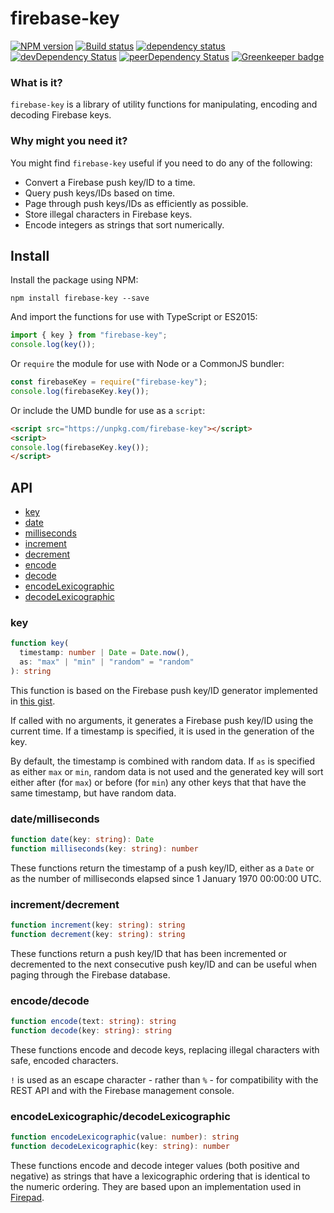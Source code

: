# firebase-key

[![NPM version](https://img.shields.io/npm/v/firebase-key.svg)](https://www.npmjs.com/package/firebase-key)
[![Build status](https://img.shields.io/travis/cartant/firebase-key.svg)](http://travis-ci.org/cartant/firebase-key)
[![dependency status](https://img.shields.io/david/cartant/firebase-key.svg)](https://david-dm.org/cartant/firebase-key)
[![devDependency Status](https://img.shields.io/david/dev/cartant/firebase-key.svg)](https://david-dm.org/cartant/firebase-key#info=devDependencies)
[![peerDependency Status](https://img.shields.io/david/peer/cartant/firebase-key.svg)](https://david-dm.org/cartant/firebase-key#info=peerDependencies)
[![Greenkeeper badge](https://badges.greenkeeper.io/cartant/firebase-key.svg)](https://greenkeeper.io/)

### What is it?

`firebase-key` is a library of utility functions for manipulating, encoding and decoding Firebase keys.

### Why might you need it?

You might find `firebase-key` useful if you need to do any of the following:

* Convert a Firebase push key/ID to a time.
* Query push keys/IDs based on time.
* Page through push keys/IDs as efficiently as possible.
* Store illegal characters in Firebase keys.
* Encode integers as strings that sort numerically.

## Install

Install the package using NPM:

```
npm install firebase-key --save
```

And import the functions for use with TypeScript or ES2015:

```js
import { key } from "firebase-key";
console.log(key());
```

Or `require` the module for use with Node or a CommonJS bundler:

```js
const firebaseKey = require("firebase-key");
console.log(firebaseKey.key());
```

Or include the UMD bundle for use as a `script`:

```html
<script src="https://unpkg.com/firebase-key"></script>
<script>
console.log(firebaseKey.key());
</script>
```

## API

* [key](#key)
* [date](#date-milliseconds)
* [milliseconds](#date-milliseconds)
* [increment](#increment-decrement)
* [decrement](#increment-decrement)
* [encode](#encode-decode)
* [decode](#encode-decode)
* [encodeLexicographic](#encode-decode-lexicographic)
* [decodeLexicographic](#encode-decode-lexicographic)

<a name="key"></a>

### key

```ts
function key(
  timestamp: number | Date = Date.now(),
  as: "max" | "min" | "random" = "random"
): string
```

This function is based on the Firebase push key/ID generator implemented in [this gist][gist].

If called with no arguments, it generates a Firebase push key/ID using the current time. If a timestamp is specified, it is used in the generation of the key.

By default, the timestamp is combined with random data. If `as` is specified as either `max` or `min`, random data is not used and the generated key will sort either after (for `max`) or before (for `min`) any other keys that that have the same timestamp, but have random data.

<a name="date-milliseconds"></a>

### date/milliseconds

```ts
function date(key: string): Date
function milliseconds(key: string): number
```

These functions return the timestamp of a push key/ID, either as a `Date` or as the number of milliseconds elapsed since 1 January 1970 00:00:00 UTC.

<a name="increment-decrement"></a>

### increment/decrement

```ts
function increment(key: string): string
function decrement(key: string): string
```

These functions return a push key/ID that has been incremented or decremented to the next consecutive push key/ID and can be useful when paging through the Firebase database.

<a name="encode-decode"></a>

### encode/decode

```ts
function encode(text: string): string
function decode(key: string): string
```

These functions encode and decode keys, replacing illegal characters with safe, encoded characters.

`!` is used as an escape character - rather than `%` - for compatibility with the REST API and with the Firebase management console.

<a name="encode-decode-lexicographic"></a>

### encodeLexicographic/decodeLexicographic

```ts
function encodeLexicographic(value: number): string
function decodeLexicographic(key: string): number
```

These functions encode and decode integer values (both positive and negative) as strings that have a lexicographic ordering that is identical to the numeric ordering. They are based upon an implementation used in [Firepad][firepad].

[gist]: https://gist.github.com/mikelehen/3596a30bd69384624c11
[firepad]: https://github.com/firebase/firepad/blob/v1.4.0/lib/firebase-adapter.js#L375-L403